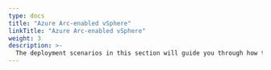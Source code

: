 ```yaml
---
type: docs
title: "Azure Arc-enabled vSphere"
linkTitle: "Azure Arc-enabled vSphere"
weight: 3
description: >-
  The deployment scenarios in this section will guide you through how to manage VMware vCenter resources with Azure Arc.
---
```

